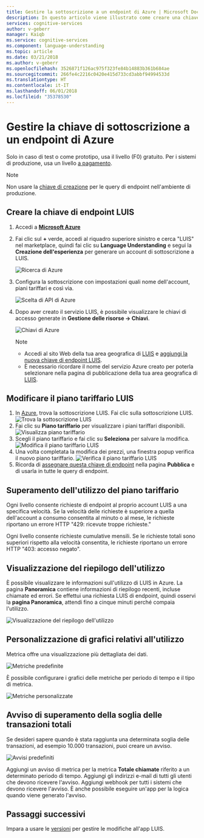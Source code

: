 ```yaml
---
title: Gestire la sottoscrizione a un endpoint di Azure | Microsoft Docs
description: In questo articolo viene illustrato come creare una chiave di endpoint a consumo per consentire all'account LUIS di fornire traffico illimitato all'endpoint sulla base di un piano di pagamento.
services: cognitive-services
author: v-geberr
manager: Kaiqb
ms.service: cognitive-services
ms.component: language-understanding
ms.topic: article
ms.date: 03/21/2018
ms.author: v-geberr
ms.openlocfilehash: 3526871f126ac975f323fe84b14883b361b684ae
ms.sourcegitcommit: 266fe4c2216c0420e415d733cd3abbf94994533d
ms.translationtype: HT
ms.contentlocale: it-IT
ms.lasthandoff: 06/01/2018
ms.locfileid: "35378530"
---
```

# <a name="manage-azure-endpoint-subscription-keys"></a>Gestire la chiave di sottoscrizione a un endpoint di Azure

Solo in caso di test o come prototipo, usa il livello (F0) gratuito. Per i sistemi di produzione, usa un livello [a pagamento](https://aka.ms/luis-price-tier). 

> [!NOTE]
> Non usare la [chiave di creazione](luis-concept-keys.md#authoring-key) per le query di endpoint nell'ambiente di produzione.

<a name="create-luis-service"></a>
## <a name="create-luis-endpoint-key"></a>Creare la chiave di endpoint LUIS

1. Accedi a **[Microsoft Azure](https://ms.portal.azure.com/)** 
2. Fai clic sul **+** verde, accedi al riquadro superiore sinistro e cerca "LUIS" nel marketplace, quindi fai clic su **Language Understanding** e segui la **Creazione dell'esperienza**  per generare un account di sottoscrizione a LUIS. 

    ![Ricerca di Azure](./media/luis-azure-subscription/azure-search.png) 

3. Configura la sottoscrizione con impostazioni quali nome dell'account, piani tariffari e così via. 

    ![Scelta di API di Azure](./media/luis-azure-subscription/azure-api-choice.png) 

4. Dopo aver creato il servizio LUIS, è possibile visualizzare le chiavi di accesso generate in **Gestione delle risorse -> Chiavi**.  

    ![Chiavi di Azure](./media/luis-azure-subscription/azure-keys.png)

    > [!Note] 
    > * Accedi al sito Web della tua area geografica di [LUIS](luis-reference-regions.md) e [aggiungi la nuova chiave di endpoint LUIS](Manage-Keys.md#assign-endpoint-key). 
    > * È necessario ricordare il nome del servizio Azure creato per poterla selezionare nella pagina di pubblicazione della tua area geografica di [LUIS](luis-reference-regions.md).  

## <a name="change-luis-pricing-tier"></a>Modificare il piano tariffario LUIS

1.  In [Azure](https://portal.azure.com), trova la sottoscrizione LUIS. Fai clic sulla sottoscrizione LUIS.
    ![Trova la sottoscrizione LUIS](./media/luis-usage-tiers/find.png)
2.  Fai clic su **Piano tariffario** per visualizzare i piani tariffari disponibili. 
    ![Visualizza piano tariffario](./media/luis-usage-tiers/subscription.png)
3.  Scegli il piano tariffario e fai clic su **Seleziona** per salvare la modifica. 
    ![Modifica il piano tariffario LUIS](./media/luis-usage-tiers/plans.png)
4.  Una volta completata la modifica dei prezzi, una finestra popup verifica il nuovo piano tariffario. 
    ![Verifica il piano tariffario LUIS](./media/luis-usage-tiers/updated.png)
5. Ricorda di [assegnare questa chiave di endpoint](manage-keys.md#assign-endpoint-key) nella pagina **Pubblica** e di usarla in tutte le query di endpoint. 

## <a name="exceed-pricing-tier-usage"></a>Superamento dell'utilizzo del piano tariffario
Ogni livello consente richieste di endpoint al proprio account LUIS a una specifica velocità. Se la velocità delle richieste è superiore a quella dell'account a consumo consentita al minuto o al mese, le richieste riportano un errore HTTP "429: ricevute troppe richieste."

Ogni livello consente richieste cumulative mensili. Se le richieste totali sono superiori rispetto alla velocità consentita, le richieste riportano un errore HTTP "403: accesso negato".  

## <a name="viewing-summary-usage"></a>Visualizzazione del riepilogo dell'utilizzo
È possibile visualizzare le informazioni sull'utilizzo di LUIS in Azure. La pagina **Panoramica** contiene informazioni di riepilogo recenti, incluse chiamate ed errori. Se effettui una richiesta LUIS di endpoint, quindi osservi la **pagina Panoramica**, attendi fino a cinque minuti perché compaia l'utilizzo.

![Visualizzazione del riepilogo dell'utilizzo](./media/luis-usage-tiers/overview.png)

## <a name="customizing-usage-charts"></a>Personalizzazione di grafici relativi all'utilizzo
Metrica offre una visualizzazione più dettagliata dei dati.

![Metriche predefinite](./media/luis-usage-tiers/metrics-default.png)

È possibile configurare i grafici delle metriche per periodo di tempo e il tipo di metrica. 

![Metriche personalizzate](./media/luis-usage-tiers/metrics-custom.png)

## <a name="total-transactions-threshold-alert"></a>Avviso di superamento della soglia delle transazioni totali
Se desideri sapere quando è stata raggiunta una determinata soglia delle transazioni, ad esempio 10.000 transazioni, puoi creare un avviso. 

![Avvisi predefiniti](./media/luis-usage-tiers/alert-default.png)

Aggiungi un avviso di metrica per la metrica **Totale chiamate** riferito a un determinato periodo di tempo. Aggiungi gli indirizzi e-mail di tutti gli utenti che devono ricevere l'avviso. Aggiungi webhook per tutti i sistemi che devono ricevere l'avviso. È anche possibile eseguire un'app per la logica quando viene generato l'avviso. 

## <a name="next-steps"></a>Passaggi successivi

Impara a usare le [versioni](luis-how-to-manage-versions.md) per gestire le modifiche all'app LUIS.